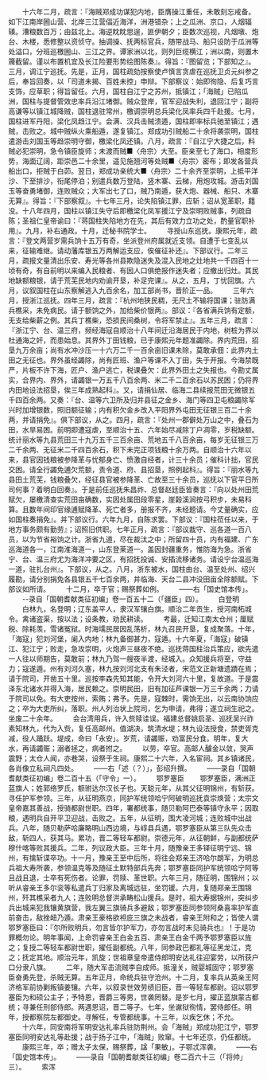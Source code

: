 <!-- { "loadSidebar": true } -->
　　十六年二月，疏言：『海贼郑成功谋犯内地，臣膺操江重任，未敢刻忘戒备。如下江南岸圌山营、北岸三江营偪近海洋，洲港错杂；上之瓜洲、京口，人烟辐辏。漕粮数百万；由兹北上。海逆眈眈思逞，匪伊朝夕；臣数次巡视，凡烟墩、炮台、木楼，悉修整以资侦守。抽调操、抚两标官兵，随带战马、船只设防于瓜洲等处溢口，分班巡檄圌山、三江之界。谭家洲以北，则列巨缆横江；洲以南，则置木簰截留。谨以布置机宜及长江险要形势绘图陈奏』。得旨：『图留览；下部知之』。三月，调江宁巡抚。先是，正月，国柱疏劾按察使卢慎言贪虐在巡抚卫贞元纠参之后，奉旨回奏，以「司道未揭、百姓未控」申辩。下部察议：始即徇隐、后复巧言支饰，应草职；得旨留任。六月，国柱自江宁之苏州，抵镇江；「海贼」已陷瓜洲，国柱与提督管效忠率兵沿江堵御。贼众登岸，官军迎战失利，退回江宁；副将高谦等以镇江城降贼，国柱退驻常州，檄调崇明总兵梁化凤率兵四千赴援。七月，国柱进军丹阳，梁化凤趋江宁。会满、汉兵击贼溃遁，国柱即率标兵驰至镇江；遇贼，击败之。城中贼纵火乘船遁，遂复镇江。郑成功引贼船二十余将袭崇明，国柱遣游击刘国玉等趋崇明守御，檄梁化凤还镇。八月，疏言：『自江宁大捷之后，料贼必犯崇明，急令镇臣旋师；未渡而贼■〈舟宗〉大至。臣亲至七了海口，相度形势，海面辽阔，距崇邑二十余里，遥见施翘河等处贼■〈舟宗〉密布；即发各营兵船出口，拒贼于白茆。翌日，郑成功亲统大■〈舟宗〉二十余齐至崇明，上抵平洋沙、下至排沙，衔尾停泊；别遣兵数万登陆，竖木寨、云梯，用炮攻城。游击刘国玉等奋勇堵御，连败贼众；大军出七了口，贼乃南遁，获大炮、器械、船只、木寨无算』。得旨：『下部察叙』。十七年三月，论失陷镇江罪，应斩；诏从宽革职，籍没。十八年四月，国柱以镇江失守后即檄梁化凤军援江宁及崇明败贼事，列疏自陈；圣祖仁皇帝谕曰：『蒋国柱失陷地方在先，其后有效力立功之处，酌量官职补用』。九月，补右通政。十月，迁秘书院学士。
　　寻授山东巡抚。康熙元年，疏言：『登文两营岁需兵饷十五万有奇，坐派登州府属就近支领。自遭于七变乱以来，征输难继。请动藩库银五万两解运支应，俟催征补还』。下部议行。二年三月，疏报文量清出乐安、寿光等各州县欺隐迷失及混入民地之灶地共一千四百十一顷有奇，有自前明以来编入民粮者、有因人口俱绝报作迷失者；应撤出归灶。其民地缺额粮银，请于荒芜民地内劝谕开垦，补足完课』。从之，五月，丁忧回旗。六月，议叙国柱在山东察解逃入九百余名，加工部尚书，晋阶正一品。
　　三年六月，授浙江巡抚。四年三月，疏言：『杭州地狭民稠，无尺土不输将国课；驻防满兵樵采，未免病民。请于额饷之外，加给柴价银两』。部议：『各省满兵饷有定额，无支给柴薪之例。其兵丁樵柴，恐损民间桑树，令将军禁止』。五年三月，疏言：『浙江宁、台、温三府，频经海寇自顺治十八年间迁沿海居民于内地，树桩为界以杜通海之奸，而患始息。其界外丁田钱粮，已于康熙元年题准蠲除。界内荒田，招垦九万余亩；尚有水冲沙压一十六万二千一百余亩旧课未除，莫敢承佃：此界内土田之无征也。界外虽经蠲除，尚有匠班、渔户等课不入丁田，失于开报。今海禁既严，片板不许下海，匠户、渔户逃亡，税课叠欠：此界外田土之失报也。今勘丈属实，合界内、界外，请蠲银一万五千八百余两、米二千二百余石以苏民困；仍将界内田地设法招垦，俟三年成熟起科』。又，请捐仙居、临海二县续报荒田无微银五千四百余两。又奏：『台、温等六卫所及归并县征之金乡、海门等四卫屯粮蠲除军兴时加增银数，照旧额征输；内有积欠金乡改入平阳界外屯田无征银三百二十余两，并请捐免』。俱下部议，从之。四月，疏言：『处州一郡僻处万山之中，叠石为田，水旱易困。前明即遭寇虐，至顺治十五、六年始尽减除丁户凋零，岁税缺额。统计丽水等九县荒田三十九万五千三百余亩、荒地五千八百余亩，每岁无征银三万二千余两、无征米二千四百余石，积下未完正项钱粮十余万两。自顺治十六年以来，县官因钱粮被参降革与忧郁身亡、愤激自经者，计三十余员；催科计拙，官民交困。请全行蠲免逋欠荒额，责令道、府、县招垦，照例起科』。得旨：『丽水等九县田土荒芜，钱粮叠欠，经征县官被参降革、亡故至三十余员，巡抚以下官平日所司何事？着明白回奏』。于是前任巡抚朱昌祚、总督赵廷臣皆奏言：『向以处州田荒赋欠，屡檄清查实荒田亩确数，实因处属田段零星，崖榖溪涧按弓积步，未易科算。且数年间印官缘逋赋降革、死亡者多，册报不齐，未经题请。今丈量确实，应如国柱奏捐免』。并下部议行。六年九月，自陈求罢。下部议：『国柱莅任以来，于地方事务颇有勤劳』；诏照旧供职。七年正月，疏言：『部议裁守、巡各道一百八员，以为节省裕饷之计。浙省九道，尽在裁汰之中；所留四十员，内有福建、广东巡海道各一，江南淮海道一，山东登莱道一。盖因封疆重务，惟防海为急。浙省宁、台、温三府尤为海洋冲要之区，有招抚投诚、安插流移诸务。请设宁台温巡海一道，驻扎台州』。下部议，从之。八月，浙东被水，国柱由台、温至处州、绍兴履勘，请分别捐免各县银五千七百余两，并临海、天台二县冲没田亩全除额赋。下部议如所请。
　　十二月，卒于官；赐祭葬如例。
　　——右「国史馆本传」。
　　--录自「国朝耆献类征初编」卷一百五十二（「疆臣」四）。
　　白登明
　　白林九，名登明；辽东盖平人，隶汉军镶白旗。顺治二年贡生，授河南柘城令。禽诸盗渠，按以法；设条教，劝民耕读。
　　考最，迁知江南太仓州；厘赋税、除耗羡，雪诸冤狱。时海壖民居因乱荡析，林九召民开垦，复成聚落。十年，「海寇」犯刘河堡，阑入内地；林九备御甚力，寇遁。十六年夏，「海寇」破镇江、犯江宁；败走，急攻崇明，火炮声三昼夜不绝。巡抚蒋国柱治兵策应，欲先遣一人往以师期告，莫敢前；林九乃驾一艘夜半渡，经城入。众知援兵将至，守益力；寇遂遁。州有刘河久塞，林九按刘河北支有朱泾者，宋范文正新塘遗蹟在焉；请于院司，开凿五十里。巡按李森先知其能，令开大刘河六十里，复故道。于是震泽东北诸水并得入海，居民赖之。崇明民田，旧有加征芦课银一万三千余两；力请于院司以免。有大吏按州，索贿；弗予。先是，寇棘时，需饷无出，以云南协饷应之；卒为大吏所纠，落职。州人列治状上院司，乞为申请，弗得；遂立祠生祀之。坐废二十余年。
　　会台湾用兵，许入赀赎诖误。福建总督姚启圣、巡抚吴兴祚素知林九，代为入赀，复任高邮州。值湖决，筑清水堤；林九设法授食，禁吏胥克减，役人踊跃。堤成，命曰「永安」。岁荒，请蠲赈，劝富民分食。明年，复大水，再请蠲赈；溺者拯之，病者拊之。
　　以劳，卒官。高邮人醵金以敛，哭声震野；太仓人闻，亦巷哭，设祭于生祠。康熙二十六年，入名宦祠。其乡镇诸民，各肖像立私祠凡四处。
　　——右「述（？）」，彭绍升撰。
　　——录自「国朝耆献类征初编」卷二百十五（「守令」一）。
　　鄂罗塞臣
　　鄂罗塞臣，满洲正蓝旗人；姓郭络罗氏，额驸达尔汉长子也。天聪元年，从其父征明锦州，有斩获。寻任护军参领。三年，从征明燕京，同护军统领哈宁阿破明巡抚袁崇焕营；太宗文皇帝嘉其善战，授骑都尉世职。四年，署都统事，随贝勒阿巴泰等镇守永平；因取粮，遇明兵自开平卫迎战，击败之。五年，从征明，围大凌河城；连败城中出战兵。八年，随贝勒萨哈廉略明山西边境，与崞县兵遇，鄂罗塞臣从第三队先众击敌，斩四人，获其马。累功，晋二等轻车都尉。崇德元年，从征朝鲜，与副都统萨穆什喀等败其援兵。二年，列议政大臣。三年十月，随豫亲王多铎征明宁远、锦州，有擒斩谍卒功。十一月，豫亲王至中后所，将往会郑亲王济哈尔朗军，为明总兵祖大寿所袭，参领温克等及随征土默特部兵先奔；鄂罗塞臣同护军统领哈宁阿等且战且退，士卒有死伤者。论罪，罚赎、革世职。六年三月，随征明，围锦州；以听从睿亲王多尔衮等私遣兵丁归家及离城远驻，坐罚锾。六月，复随郑亲王围锦州，歼其樵采者九人；连败明总督洪承畴松山援兵。是时，祖大寿据锦州，突纠步兵出城来犯我镶黄旗营，我左翼三旗骑兵多避敌；鄂罗塞臣同参领阿桑喜率护军直前奋击，敌挫衄乃遁。肃亲王豪格欲袒庇三旗之未战者，睿亲王附和之；皆使人谓鄂罗塞臣曰：『尔所败明兵，勿言皆尔护军力，亦勿言战时未见骑兵也』！于是功罪概勿论。明年事闻，上命罚睿亲王白金五百、肃亲王白金千两予鄂罗塞臣以旌之；复授二等轻车都尉世职，擢任副都统。八年，同参政巴都礼等征黑龙江，克之；抚定其地。顺治元年，凯旋；世祖章皇帝遣侍郎明安达礼往迎宴劳，以所获户口分隶八旗。
　　二年，随大军击流贼李自成师。抵潼关，贼婴城固守；鄂罗塞臣奋勇先登，杀贼无算。五年正月，命统兵驻守沧州。十二月，复率兵从英亲王阿济格军前协剿叛镇姜镶。六年，以叙录世效劳绩旧臣，晋一等轻车都尉。诏以鄂罗塞臣为和硕公主子；予特恩，晋爵三等男，世袭罔替。是岁七月，擢正蓝旗蒙古都统；寻兼任刑部侍郎。两遇恩诏，晋二等子。七年，坐谳狱徇情，罢侍郎任。明年，授都察院左都御史。寻解任，专管都统事。十三年，以疾乞休；不允。
　　十六年，同安南将军明安达礼率兵驻防荆州。会「海贼」郑成功犯江宁，鄂罗塞臣同明安达礼等赴援；战于扬子江中，「海贼」败窜。十七年还京，仍任都统。
　　康熙三年，卒；赠太子太保，赐祭葬，諡「果敏」。子鄂忒浑袭。
　　——右「国史馆本传」。
　　——录自「国朝耆献类征初编」卷二百六十三（「将帅」三）。
　　索浑
